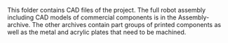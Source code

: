 This folder contains CAD files of the project. The full robot assembly including CAD models
of commercial components is in the Assembly-archive. The other archives contain part groups 
of printed components as well as the metal and acrylic plates that need to be machined.
